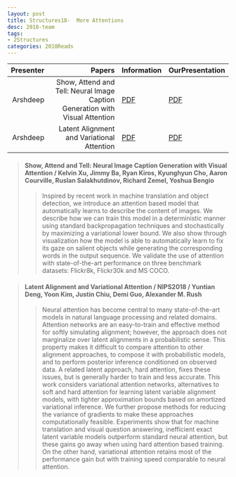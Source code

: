 ```yaml
---
layout: post
title: Structures18-  More Attentions 
desc: 2018-team
tags:
- 2Structures
categories: 2018Reads
---
```



| Presenter | Papers | Information| OurPresentation |
| -----: | ----------: | :----- | :----- |
| Arshdeep |  Show, Attend and Tell: Neural Image Caption Generation with Visual Attention | [PDF](https://arxiv.org/abs/1502.03044) |  [PDF]({{site.baseurl}}/MoreTalksTeam/Arsh/ATTENTION-06222018-hardattention.pdf) | 
| Arshdeep |  Latent Alignment and Variational Attention | [PDF](https://arxiv.org/abs/1807.03756) |  [PDF]({{site.baseurl}}/MoreTalksTeam/Arsh/ATTENTION-08172018-VariationalAttention.pdf) | 


> ####  Show, Attend and Tell: Neural Image Caption Generation with Visual Attention / Kelvin Xu, Jimmy Ba, Ryan Kiros, Kyunghyun Cho, Aaron Courville, Ruslan Salakhutdinov, Richard Zemel, Yoshua Bengio
>> Inspired by recent work in machine translation and object detection, we introduce an attention based model that automatically learns to describe the content of images. We describe how we can train this model in a deterministic manner using standard backpropagation techniques and stochastically by maximizing a variational lower bound. We also show through visualization how the model is able to automatically learn to fix its gaze on salient objects while generating the corresponding words in the output sequence. We validate the use of attention with state-of-the-art performance on three benchmark datasets: Flickr8k, Flickr30k and MS COCO.


> ####  Latent Alignment and Variational Attention / NIPS2018 / Yuntian Deng, Yoon Kim, Justin Chiu, Demi Guo, Alexander M. Rush
>> Neural attention has become central to many state-of-the-art models in natural language processing and related domains. Attention networks are an easy-to-train and effective method for softly simulating alignment; however, the approach does not marginalize over latent alignments in a probabilistic sense. This property makes it difficult to compare attention to other alignment approaches, to compose it with probabilistic models, and to perform posterior inference conditioned on observed data. A related latent approach, hard attention, fixes these issues, but is generally harder to train and less accurate. This work considers variational attention networks, alternatives to soft and hard attention for learning latent variable alignment models, with tighter approximation bounds based on amortized variational inference. We further propose methods for reducing the variance of gradients to make these approaches computationally feasible. Experiments show that for machine translation and visual question answering, inefficient exact latent variable models outperform standard neural attention, but these gains go away when using hard attention based training. On the other hand, variational attention retains most of the performance gain but with training speed comparable to neural attention.

